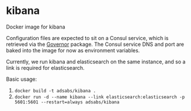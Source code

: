 # kibana

Docker image for kibana

Configuration files are expected to sit on a Consul service, which is retrieved via the [Governor](https://github.com/adsabs/governor) package. The Consul service DNS and port are baked into the image for now as environment variables.

Currently, we run kibana and elasticsearch on the same instance, and so a link is required for elasticsearch.

Basic usage:
  1. `docker build -t adsabs/kibana .`
  1. `docker run -d --name kibana --link elasticsearch:elasticsearch -p 5601:5601 --restart=always adsabs/kibana`
